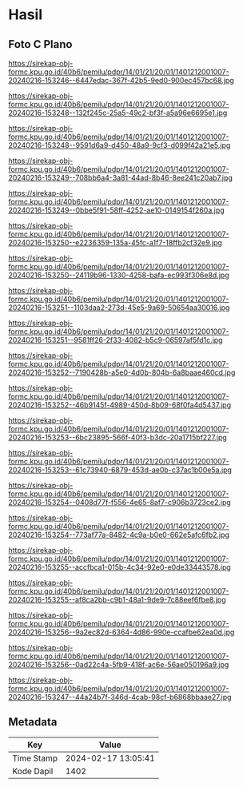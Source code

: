 # Hasil

## Foto C Plano

https://sirekap-obj-formc.kpu.go.id/40b6/pemilu/pdpr/14/01/21/20/01/1401212001007-20240216-153246--6447edac-367f-42b5-9ed0-900ec457bc68.jpg

https://sirekap-obj-formc.kpu.go.id/40b6/pemilu/pdpr/14/01/21/20/01/1401212001007-20240216-153248--132f245c-25a5-49c2-bf3f-a5a96e6695e1.jpg

https://sirekap-obj-formc.kpu.go.id/40b6/pemilu/pdpr/14/01/21/20/01/1401212001007-20240216-153248--9591d6a9-d450-48a9-9cf3-d099f42a21e5.jpg

https://sirekap-obj-formc.kpu.go.id/40b6/pemilu/pdpr/14/01/21/20/01/1401212001007-20240216-153249--708bb6a4-3a81-44ad-8b46-8ee241c20ab7.jpg

https://sirekap-obj-formc.kpu.go.id/40b6/pemilu/pdpr/14/01/21/20/01/1401212001007-20240216-153249--0bbe5f91-58ff-4252-ae10-0149154f260a.jpg

https://sirekap-obj-formc.kpu.go.id/40b6/pemilu/pdpr/14/01/21/20/01/1401212001007-20240216-153250--e2236359-135a-45fc-a1f7-18ffb2cf32e9.jpg

https://sirekap-obj-formc.kpu.go.id/40b6/pemilu/pdpr/14/01/21/20/01/1401212001007-20240216-153250--24119b96-1330-4258-bafa-ec993f306e8d.jpg

https://sirekap-obj-formc.kpu.go.id/40b6/pemilu/pdpr/14/01/21/20/01/1401212001007-20240216-153251--1103daa2-273d-45e5-9a69-50654aa30016.jpg

https://sirekap-obj-formc.kpu.go.id/40b6/pemilu/pdpr/14/01/21/20/01/1401212001007-20240216-153251--9581ff26-2f33-4082-b5c9-06597af5fd1c.jpg

https://sirekap-obj-formc.kpu.go.id/40b6/pemilu/pdpr/14/01/21/20/01/1401212001007-20240216-153252--7190428b-a5e0-4d0b-804b-6a8baae460cd.jpg

https://sirekap-obj-formc.kpu.go.id/40b6/pemilu/pdpr/14/01/21/20/01/1401212001007-20240216-153252--46b9145f-4989-450d-8b09-68f0fa4d5437.jpg

https://sirekap-obj-formc.kpu.go.id/40b6/pemilu/pdpr/14/01/21/20/01/1401212001007-20240216-153253--6bc23895-566f-40f3-b3dc-20a1715bf227.jpg

https://sirekap-obj-formc.kpu.go.id/40b6/pemilu/pdpr/14/01/21/20/01/1401212001007-20240216-153253--61c73940-6879-453d-ae0b-c37ac1b00e5a.jpg

https://sirekap-obj-formc.kpu.go.id/40b6/pemilu/pdpr/14/01/21/20/01/1401212001007-20240216-153254--0408d77f-f556-4e65-8af7-c906b3723ce2.jpg

https://sirekap-obj-formc.kpu.go.id/40b6/pemilu/pdpr/14/01/21/20/01/1401212001007-20240216-153254--773af77a-8482-4c9a-b0e0-662e5afc6fb2.jpg

https://sirekap-obj-formc.kpu.go.id/40b6/pemilu/pdpr/14/01/21/20/01/1401212001007-20240216-153255--accfbca1-015b-4c34-92e0-e0de33443578.jpg

https://sirekap-obj-formc.kpu.go.id/40b6/pemilu/pdpr/14/01/21/20/01/1401212001007-20240216-153255--af8ca2bb-c9b1-48a1-9de9-7c88eef6fbe8.jpg

https://sirekap-obj-formc.kpu.go.id/40b6/pemilu/pdpr/14/01/21/20/01/1401212001007-20240216-153256--9a2ec82d-6364-4d86-990e-ccafbe62ea0d.jpg

https://sirekap-obj-formc.kpu.go.id/40b6/pemilu/pdpr/14/01/21/20/01/1401212001007-20240216-153256--0ad22c4a-5fb9-418f-ac6e-56ae050196a9.jpg

https://sirekap-obj-formc.kpu.go.id/40b6/pemilu/pdpr/14/01/21/20/01/1401212001007-20240216-153247--44a24b7f-346d-4cab-98cf-b6868bbaae27.jpg


## Metadata

| Key        | Value               |
| ---------- | ------------------- |
| Time Stamp | 2024-02-17 13:05:41 |
| Kode Dapil | 1402                |



